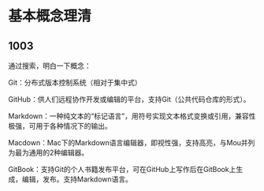 # 基本概念理清

## 1003

通过搜索，明白一下概念：

Git：分布式版本控制系统（相对于集中式）

GitHub：供人们远程协作开发或编辑的平台，支持Git（公共代码仓库的形式）。

Markdown：一种纯文本的“标记语言”，用符号实现文本格式变换或引用，兼容性极强，可用于各种情况下的输出。

Macdown：Mac下的Markdown语言编辑器，即视性强，支持高亮，与Mou并列为最为通用的2种编辑器。

GitBook：支持Git的个人书籍发布平台，可在GitHub上写作后在GitBook上生成，编辑，发布。支持Markdown语言。
